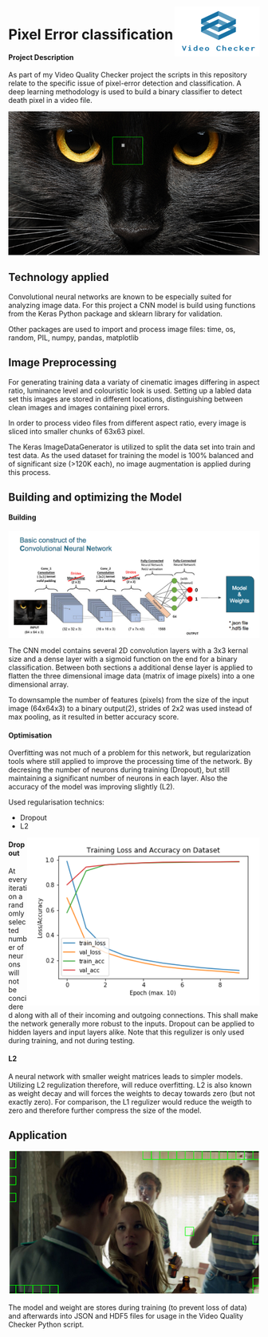 <img align="right" width="170" height="100" src="https://raw.githubusercontent.com/quosi/pixel_error_classifier/master/logo.png">

# Pixel Error classification
#### Project Description ####

As part of my Video Quality Checker project the scripts in this repository relate to the specific issue of pixel-error detection and classification. A deep learning methodology is used to build a binary classifier to detect death pixel in a video file. 

![Pixel error cat](https://raw.githubusercontent.com/quosi/pixel_error_classifier/master/pixel-error-cat.png)

## Technology applied
Convolutional neural networks are known to be especially suited for analyzing image data. For this project a CNN model is build using functions from the Keras Python package and sklearn library for validation.

Other packages are used to import and process image files: time, os, random, PIL, numpy, pandas, matplotlib

## Image Preprocessing
For generating training data a variaty of cinematic images differing in aspect ratio, luminance level and colouristic look is used. Setting up a labled data set this images are stored in different locations, distinguishing between clean images and images containing pixel errors. 

In order to process video files from different aspect ratio, every image is sliced into smaller chunks of 63x63 pixel.

The Keras ImageDataGenerator is utilized to split the data set into train and test data. As the used dataset for training the model is 100% balanced and of significant size (>120K each), no image augmentation is applied during this process. 

## Building and optimizing the Model
#### Building ####

![CNN structure](https://raw.githubusercontent.com/quosi/pixel_error_classifier/master/cnn_structure.png)

The CNN model contains several 2D convolution layers with a 3x3 kernal size and a dense layer with a sigmoid function on the end for a binary classification. Between both sections a additional dense layer is applied to flatten the three dimensional image data (matrix of image pixels) into a one dimensional array.

To downsample the number of features (pixels) from the size of the input image (64x64x3) to a binary output(2), strides of 2x2 was used instead of max pooling, as it resulted in better accuracy score.

#### Optimisation ####
Overfitting was not much of a problem for this network, but regularization tools where still applied to improve the processing time of the network. By decresing the number of neurons during training (Dropout), but still maintaining a significant number of neurons in each layer. Also the accuracy of the model was improving slightly (L2). 

Used regularisation technics: 
* Dropout
* L2 

<img align="right" src="https://raw.githubusercontent.com/quosi/pixel_error_classifier/master/training_score.png">

#### Dropout ####
At every iteration a randomly selected number of neurons will not be concidered along with all of their incoming and outgoing connections. This shall make the network generally more robust to the inputs. Dropout can be applied to hidden layers and input layers alike. Note that this regulizer is only used during training, and not during testing.

#### L2 ####
A neural network with smaller weight matrices leads to simpler models. Utilizing L2 regulization therefore, will reduce overfitting. L2 is also known as weight decay and will forces the weights to decay towards zero (but not exactly zero). For comparison, the L1 regulizer would reduce the weigth to zero and therefore further compress the size of the model.

## Application

![Result](https://raw.githubusercontent.com/quosi/pixel_error_classifier/master/error_classification.png)

The model and weight are stores during training (to prevent loss of data) and afterwards into JSON and HDF5 files for usage in the Video Quality Checker Python script.
